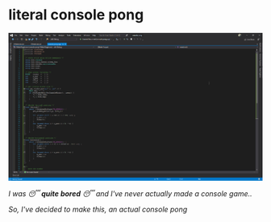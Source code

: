 # literal console pong

![](ylmxdd.gif)

*I was :sleeping: **quite bored** :sleeping: and I've never actually made a console game..*

*So, I've decided to make this, an _actual console pong_*
